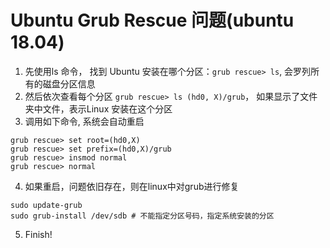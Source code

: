 # Ubuntu Grub Rescue 问题(ubuntu 18.04)

1. 先使用ls 命令， 找到 Ubuntu 安装在哪个分区：`grub rescue> ls`, 会罗列所有的磁盘分区信息
2. 然后依次查看每个分区 `grub rescue> ls (hd0, X)/grub`， 如果显示了文件夹中文件，表示Linux 安装在这个分区
3. 调用如下命令, 系统会自动重启

```shell
grub rescue> set root=(hd0,X)
grub rescue> set prefix=(hd0,X)/grub
grub rescue> insmod normal
grub rescue> normal
```

4. 如果重启，问题依旧存在，则在linux中对grub进行修复

```shell
sudo update-grub
sudo grub-install /dev/sdb # 不能指定分区号码，指定系统安装的分区
```

5. Finish!